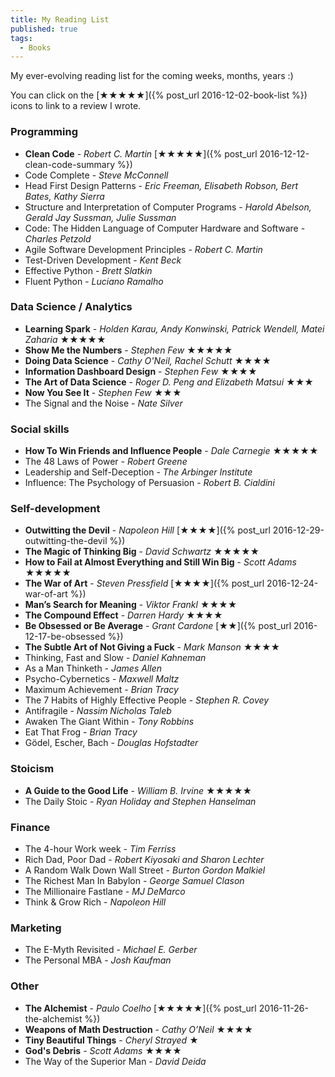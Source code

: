 ```yaml
---
title: My Reading List
published: true
tags:
  - Books
---
```


My ever-evolving reading list for the coming weeks, months, years :) 

You can click on the [★★★★★]({% post_url 2016-12-02-book-list %}) icons to link to a review I wrote.

### Programming

* **Clean Code** - *Robert C. Martin* [★★★★★]({% post_url 2016-12-12-clean-code-summary %})
* Code Complete - *Steve McConnell*
* Head First Design Patterns - *Eric Freeman, Elisabeth Robson, Bert Bates, Kathy Sierra*
* Structure and Interpretation of Computer Programs - *Harold Abelson, Gerald Jay Sussman, Julie Sussman*
* Code: The Hidden Language of Computer Hardware and Software - *Charles Petzold*
* Agile Software Development Principles - *Robert C. Martin*
* Test-Driven Development - *Kent Beck*
* Effective Python - *Brett Slatkin*
* Fluent Python - *Luciano Ramalho*

### Data Science / Analytics

* **Learning Spark** - *Holden Karau, Andy Konwinski, Patrick Wendell, Matei Zaharia* ★★★★★
* **Show Me the Numbers** - *Stephen Few* ★★★★★
* **Doing Data Science** - *Cathy O'Neil, Rachel Schutt* ★★★★
* **Information Dashboard Design** - *Stephen Few* ★★★★
* **The Art of Data Science** - *Roger D. Peng and Elizabeth Matsui* ★★★
* **Now You See It** - *Stephen Few* ★★★
* The Signal and the Noise - *Nate Silver*

### Social skills

* **How To Win Friends and Influence People** - *Dale Carnegie* ★★★★★
* The 48 Laws of Power - *Robert Greene*
* Leadership and Self-Deception - *The Arbinger Institute*
* Influence: The Psychology of Persuasion - *Robert B. Cialdini*

### Self-development

* **Outwitting the Devil** - *Napoleon Hill* [★★★★]({% post_url 2016-12-29-outwitting-the-devil %})
* **The Magic of Thinking Big** - *David Schwartz* ★★★★★
* **How to Fail at Almost Everything and Still Win Big** - *Scott Adams* ★★★★★
* **The War of Art** - *Steven Pressfield* [★★★★]({% post_url 2016-12-24-war-of-art %})
* **Man’s Search for Meaning** - *Viktor Frankl* ★★★★
* **The Compound Effect** - *Darren Hardy* ★★★★
* **Be Obsessed or Be Average** - *Grant Cardone* [★★]({% post_url 2016-12-17-be-obsessed %})
* **The Subtle Art of Not Giving a Fuck** - *Mark Manson* ★★★★
* Thinking, Fast and Slow - *Daniel Kahneman*
* As a Man Thinketh - *James Allen*
* Psycho-Cybernetics - *Maxwell Maltz*
* Maximum Achievement - *Brian Tracy* 
* The 7 Habits of Highly Effective People - *Stephen R. Covey*
* Antifragile - *Nassim Nicholas Taleb*
* Awaken The Giant Within - *Tony Robbins*
* Eat That Frog - *Brian Tracy*
* Gödel, Escher, Bach - *Douglas Hofstadter*


### Stoicism

* **A Guide to the Good Life** - *William B. Irvine* ★★★★★
* The Daily Stoic - *Ryan Holiday and Stephen Hanselman*

### Finance

* The 4-hour Work week - *Tim Ferriss*
* Rich Dad, Poor Dad - *Robert Kiyosaki and Sharon Lechter*
* A Random Walk Down Wall Street - *Burton Gordon Malkiel*
* The Richest Man In Babylon - *George Samuel Clason*
* The Millionaire Fastlane - *MJ DeMarco*
* Think & Grow Rich - *Napoleon Hill*

### Marketing

* The E-Myth Revisited - *Michael E. Gerber*
* The Personal MBA - *Josh Kaufman*

### Other

* **The Alchemist** - *Paulo Coelho* [★★★★★]({% post_url 2016-11-26-the-alchemist %})
* **Weapons of Math Destruction** - *Cathy O’Neil* ★★★★
* **Tiny Beautiful Things** - *Cheryl Strayed* ★
* **God's Debris** - *Scott Adams* ★★★★
* The Way of the Superior Man - *David Deida*


